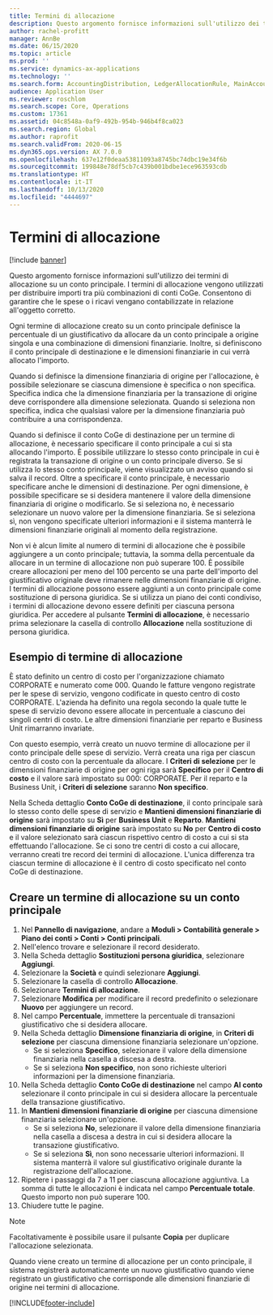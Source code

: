 ```yaml
---
title: Termini di allocazione
description: Questo argomento fornisce informazioni sull'utilizzo dei termini di allocazione su un conto principale.
author: rachel-profitt
manager: AnnBe
ms.date: 06/15/2020
ms.topic: article
ms.prod: ''
ms.service: dynamics-ax-applications
ms.technology: ''
ms.search.form: AccountingDistribution, LedgerAllocationRule, MainAccount, AllocationTerms
audience: Application User
ms.reviewer: roschlom
ms.search.scope: Core, Operations
ms.custom: 17361
ms.assetid: 04c8548a-0af9-492b-954b-946b4f8ca023
ms.search.region: Global
ms.author: raprofit
ms.search.validFrom: 2020-06-15
ms.dyn365.ops.version: AX 7.0.0
ms.openlocfilehash: 637e12f0deaa53811093a8745bc74dbc19e34f6b
ms.sourcegitcommit: 199848e78df5cb7c439b001bdbe1ece963593cdb
ms.translationtype: HT
ms.contentlocale: it-IT
ms.lasthandoff: 10/13/2020
ms.locfileid: "4444697"
---
```

# <a name="allocation-terms"></a>Termini di allocazione

[!include [banner](../includes/banner.md)]

Questo argomento fornisce informazioni sull'utilizzo dei termini di allocazione su un conto principale. I termini di allocazione vengono utilizzati per distribuire importi tra più combinazioni di conti CoGe. Consentono di garantire che le spese o i ricavi vengano contabilizzate in relazione all'oggetto corretto.

Ogni termine di allocazione creato su un conto principale definisce la percentuale di un giustificativo da allocare da un conto principale a origine singola e una combinazione di dimensioni finanziarie. Inoltre, si definiscono il conto principale di destinazione e le dimensioni finanziarie in cui verrà allocato l'importo. 

Quando si definisce la dimensione finanziaria di origine per l'allocazione, è possibile selezionare se ciascuna dimensione è specifica o non specifica. Specifica indica che la dimensione finanziaria per la transazione di origine deve corrispondere alla dimensione selezionata. Quando si seleziona non specifica, indica che qualsiasi valore per la dimensione finanziaria può contribuire a una corrispondenza.

Quando si definisce il conto CoGe di destinazione per un termine di allocazione, è necessario specificare il conto principale a cui si sta allocando l'importo. È possibile utilizzare lo stesso conto principale in cui è registrata la transazione di origine o un conto principale diverso. Se si utilizza lo stesso conto principale, viene visualizzato un avviso quando si salva il record. Oltre a specificare il conto principale, è necessario specificare anche le dimensioni di destinazione. Per ogni dimensione, è possibile specificare se si desidera mantenere il valore della dimensione finanziaria di origine o modificarlo. Se si seleziona no, è necessario selezionare un nuovo valore per la dimensione finanziaria. Se si seleziona sì, non vengono specificate ulteriori informazioni e il sistema manterrà le dimensioni finanziarie originali al momento della registrazione.

Non vi è alcun limite al numero di termini di allocazione che è possibile aggiungere a un conto principale; tuttavia, la somma della percentuale da allocare in un termine di allocazione non può superare 100. È possibile creare allocazioni per meno del 100 percento se una parte dell'importo del giustificativo originale deve rimanere nelle dimensioni finanziarie di origine. I termini di allocazione possono essere aggiunti a un conto principale come sostituzione di persona giuridica. Se si utilizza un piano dei conti condiviso, i termini di allocazione devono essere definiti per ciascuna persona giuridica. Per accedere al pulsante **Termini di allocazione**, è necessario prima selezionare la casella di controllo **Allocazione** nella sostituzione di persona giuridica.

## <a name="allocation-term-example"></a>Esempio di termine di allocazione
È stato definito un centro di costo per l'organizzazione chiamato CORPORATE e numerato come 000. Quando le fatture vengono registrate per le spese di servizio, vengono codificate in questo centro di costo CORPORATE. L'azienda ha definito una regola secondo la quale tutte le spese di servizio devono essere allocate in percentuale a ciascuno dei singoli centri di costo. Le altre dimensioni finanziarie per reparto e Business Unit rimarranno invariate.

Con questo esempio, verrà creato un nuovo termine di allocazione per il conto principale delle spese di servizio. Verrà creata una riga per ciascun centro di costo con la percentuale da allocare. I **Criteri di selezione** per le dimensioni finanziarie di origine per ogni riga sarà **Specifico** per il **Centro di costo** e il valore sarà impostato su 000: CORPORATE. Per il reparto e la Business Unit, i **Criteri di selezione** saranno **Non specifico**.

Nella Scheda dettaglio **Conto CoGe di destinazione**, il conto principale sarà lo stesso conto delle spese di servizio e **Mantieni dimensioni finanziarie di origine** sarà impostato su **Sì** per **Business Unit** e **Reparto**. **Mantieni dimensioni finanziarie di origine** sarà impostato su **No** per **Centro di costo** e il valore selezionato sarà ciascun rispettivo centro di costo a cui si sta effettuando l'allocazione. Se ci sono tre centri di costo a cui allocare, verranno creati tre record dei termini di allocazione. L'unica differenza tra ciascun termine di allocazione è il centro di costo specificato nel conto CoGe di destinazione.

## <a name="create-an-allocation-term-on-a-main-account"></a>Creare un termine di allocazione su un conto principale

1. Nel **Pannello di navigazione**, andare a **Moduli > Contabilità generale > Piano dei conti > Conti > Conti principali**.
2. Nell'elenco trovare e selezionare il record desiderato.
3. Nella Scheda dettaglio **Sostituzioni persona giuridica**, selezionare **Aggiungi**.
4. Selezionare la **Società** e quindi selezionare **Aggiungi**.
5. Selezionare la casella di controllo **Allocazione**.
6. Selezionare **Termini di allocazione**.
7. Selezionare **Modifica** per modificare il record predefinito o selezionare **Nuovo** per aggiungere un record.
8. Nel campo **Percentuale**, immettere la percentuale di transazioni giustificativo che si desidera allocare.
9. Nella Scheda dettaglio **Dimensione finanziaria di origine**, in **Criteri di selezione** per ciascuna dimensione finanziaria selezionare un'opzione.
    - Se si seleziona **Specifico**, selezionare il valore della dimensione finanziaria nella casella a discesa a destra.
    - Se si seleziona **Non specifico**, non sono richieste ulteriori informazioni per la dimensione finanziaria.
10. Nella Scheda dettaglio **Conto CoGe di destinazione** nel campo **Al conto** selezionare il conto principale in cui si desidera allocare la percentuale della transazione giustificativo.
11. In **Mantieni dimensioni finanziarie di origine** per ciascuna dimensione finanziaria selezionare un'opzione.
    - Se si seleziona **No**, selezionare il valore della dimensione finanziaria nella casella a discesa a destra in cui si desidera allocare la transazione giustificativo.
    - Se si seleziona **Sì**, non sono necessarie ulteriori informazioni. Il sistema manterrà il valore sul giustificativo originale durante la registrazione dell'allocazione.
12. Ripetere i passaggi da 7 a 11 per ciascuna allocazione aggiuntiva. La somma di tutte le allocazioni è indicata nel campo **Percentuale totale**. Questo importo non può superare 100.
13. Chiudere tutte le pagine.

>[!NOTE] 
> Facoltativamente è possibile usare il pulsante **Copia** per duplicare l'allocazione selezionata.

Quando viene creato un termine di allocazione per un conto principale, il sistema registrerà automaticamente un nuovo giustificativo quando viene registrato un giustificativo che corrisponde alle dimensioni finanziarie di origine nei termini di allocazione.


[!INCLUDE[footer-include](../../includes/footer-banner.md)]